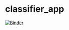# classifier_app

[![Binder](https://mybinder.org/badge_logo.svg)](https://mybinder.org/v2/gh/Jilliane1993/classifier_app/HEAD?urlpath=%2Fvoila%2Frender%2Fdeployment.ipynb)
